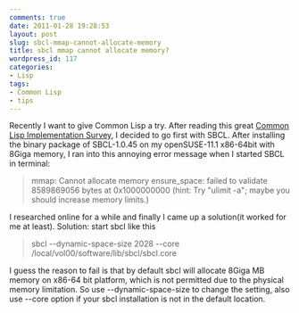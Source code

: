 ```yaml
---
comments: true
date: 2011-01-28 19:28:53
layout: post
slug: sbcl-mmap-cannot-allocate-memory
title: sbcl mmap cannot allocate memory?
wordpress_id: 117
categories:
- Lisp
tags:
- Common Lisp
- tips
---
```


Recently I want to give Common Lisp a try. After reading this great [Common Lisp Implementation Survey](http://common-lisp.net/~dlw/LispSurvey.html), I decided to go first with SBCL. After installing the binary package of SBCL-1.0.45 on my openSUSE-11.1 x86-64bit with 8Giga memory, I ran into this annoying error message when I started SBCL in terminal:


> mmap: Cannot allocate memory
ensure_space: failed to validate 8589869056 bytes at 0x1000000000
(hint: Try "ulimit -a"; maybe you should increase memory limits.)


I researched online for a while and finally I came up a solution(it worked for me at least). Solution: start sbcl like this


> sbcl --dynamic-space-size 2028 --core /local/vol00/software/lib/sbcl/sbcl.core


I guess the reason to fail is that by default sbcl will allocate 8Giga MB memory on x86-64 bit platform, which is not permitted due to the physical memory limitation. So use --dynamic-space-size to change the setting, also use --core option if your sbcl installation is not in the default location.
